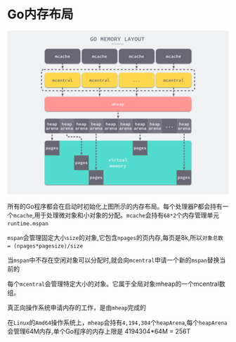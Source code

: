 # Go内存布局
![img.png](./mem_layout.png)

所有的Go程序都会在启动时初始化上图所示的内存布局。每个处理器P都会持有一个`mcache`,用于处理微对象和小对象的分配。`mcache`会持有`68*2`个内存管理单元 `runtime.mspan`

`mspan`会管理固定大小`size`的对象,它包含`npages`的页内存,每页是8k,所以`对象总数 = (npages*pagesize)/size`

当`mspan`中不存在空闲对象可以分配时,就会向`mcentral`申请一个新的`mspan`替换当前的

每个`mcentral`会管理特定大小的对象。它属于全局对象mheap的一个mcentral数组。

真正向操作系统申请内存的工作，是由`mheap`完成的

在`Linux`的`Amd64`操作系统上，`mheap`会持有`4,194,304`个`heapArena`,每个`heapArena`会管理64M内存,单个Go程序的内存上限是 4194304*64M = 256T

